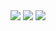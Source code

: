 <a href="https://www.linkedin.com/in/%ED%98%95%EC%A3%BC-%EC%9D%B4-55085822a/" target="_blank" style="overflow: hidden; display: inline-block; vertical-align: top;">
    <img src="https://img.shields.io/badge/LinkedIn-white?style=for-the-badge&logo=linkedin&logoColor=#0A66C2"/>
</a>

<a href="https://careerly.co.kr/profiles/562071" target="_blank" style="overflow: hidden; display: inline-block; vertical-align: top;">
    <img src="https://img.shields.io/badge/Careerly-white?style=for-the-badge&logo=c&logoColor=#A8B9CC"/>
</a>

<a href="https://hyungju-lee.github.io/hyungju-lee2023.github.io/" target="_blank" style="overflow: hidden; display: inline-block; vertical-align: top;">
    <img src="https://img.shields.io/badge/Blog-white?style=for-the-badge&logo=blogger&logoColor=#FF5722"/>
</a>